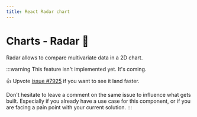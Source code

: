 ```yaml
---
title: React Radar chart
---
```


# Charts - Radar 🚧

<p class="description">Radar allows to compare multivariate data in a 2D chart.</p>

:::warning
This feature isn't implemented yet. It's coming.

👍 Upvote [issue #7925](https://github.com/mui/mui-x/issues/7925) if you want to see it land faster.

Don't hesitate to leave a comment on the same issue to influence what gets built. Especially if you already have a use case for this component, or if you are facing a pain point with your current solution.
:::
